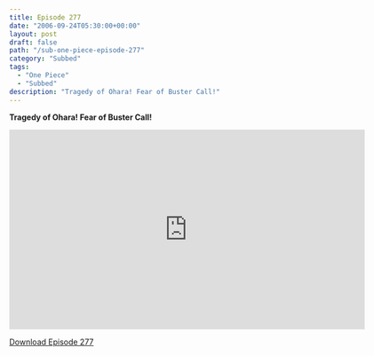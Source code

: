 ```yaml
---
title: Episode 277
date: "2006-09-24T05:30:00+00:00"
layout: post
draft: false
path: "/sub-one-piece-episode-277"
category: "Subbed"
tags:
  - "One Piece"
  - "Subbed"
description: "Tragedy of Ohara! Fear of Buster Call!"
---
```


**Tragedy of Ohara! Fear of Buster Call!**

<iframe width="640" height="360" src="https://www.rapidvideo.com/e/FXRDC7171U" frameborder="0" marginwidth=0 marginheight=0 scrolling=no allowfullscreen></iframe>

<a href="http://ouo.io/qs/eCodkFEQ?s=https://rapidvid.to/d/https://www.rapidvideo.com/e/FXRDC7171U">Download Episode 277</a>

